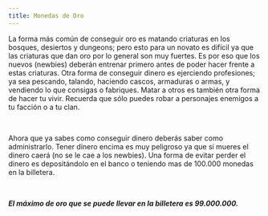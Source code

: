 ```yaml
---
title: Monedas de Oro
---
```


La forma más común de conseguir oro es matando criaturas en los bosques, desiertos y dungeons; pero esto para un novato es difícil ya que las criaturas que dan oro por lo general son muy fuertes. Es por eso que los nuevos (newbies) deberán entrenar primero antes de poder hacer frente a estas criaturas. Otra forma de conseguir dinero es ejerciendo profesiones; ya sea pescando, talando, haciendo cascos, armaduras o armas, y vendiendo lo que consigas o fabriques. Matar a otros es también otra forma de hacer tu vivir. Recuerda que sólo puedes robar a personajes enemigos a tu facción o a tu clan.

<br />

Ahora que ya sabes como conseguir dinero deberás saber como administrarlo. Tener dinero encima es muy peligroso ya que si mueres el dinero caerá (no se le cae a los newbies). Una forma de evitar perder el dinero es depositándolo en el banco o teniendo mas de 100.000 monedas en la billetera.

<br />

_**El máximo de oro que se puede llevar en la billetera es 99.000.000.**_